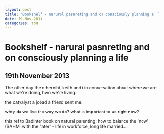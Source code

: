 ```yaml
---
layout: post
title: "Bookshelf - narural pasnreting and on consciously planning a  life"
date: 19-Nov-2013
categories: tbd
---
```


# Bookshelf - narural pasnreting and on consciously planning a  life

## 19th November 2013

The other day the otherniht,   keith and i in conversation about where we are, what we're doing, hwo we're living.

the catyalyst a jobad a friend sent me.

whty do we live the way we do? what is important to us right now?

this ref to Badinter book on natural parenting; how to balance the 'now' (SAHM) with the 'later' - life in workforce, long life married....

